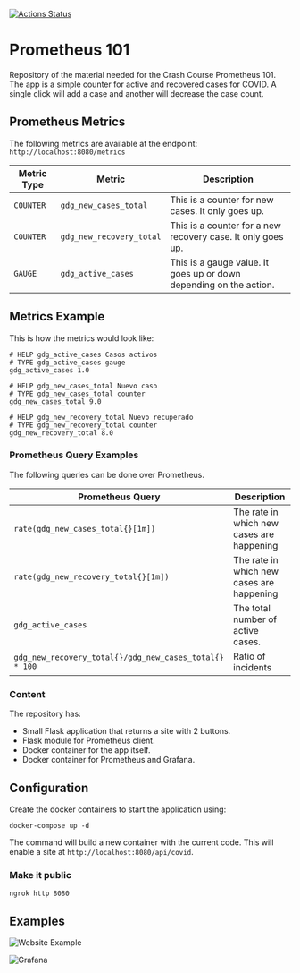 [![Actions Status](https://github.com/miguelcallejasp/gdg-lapaz-prometheus/workflows/build/badge.svg)](https://github.com/miguelcallejasp/gdg-lapaz-prometheus/actions)


# Prometheus 101

Repository of the material needed for the Crash Course Prometheus 101.
The app is a simple counter for active and recovered cases for COVID. A single click will add a case and another will decrease the case count.

## Prometheus Metrics
The following metrics are available at the endpoint: `http://localhost:8080/metrics`

|Metric Type|Metric|Description|
|---|---|---|
|`COUNTER`|`gdg_new_cases_total`|This is a counter for new cases. It only goes up.|
|`COUNTER`|`gdg_new_recovery_total`|This is a counter for a new recovery case. It only goes up.|
|`GAUGE`|`gdg_active_cases`| This is a gauge value. It goes up or down depending on the action.|

## Metrics Example
This is how the metrics would look like:

```
# HELP gdg_active_cases Casos activos
# TYPE gdg_active_cases gauge
gdg_active_cases 1.0

# HELP gdg_new_cases_total Nuevo caso
# TYPE gdg_new_cases_total counter
gdg_new_cases_total 9.0

# HELP gdg_new_recovery_total Nuevo recuperado
# TYPE gdg_new_recovery_total counter
gdg_new_recovery_total 8.0

```

### Prometheus Query Examples
The following queries can be done over Prometheus.

|Prometheus Query|Description|
|---|---|
|`rate(gdg_new_cases_total{}[1m])`| The rate in which new cases are happening|
|`rate(gdg_new_recovery_total{}[1m])`| The rate in which new cases are happening|
|`gdg_active_cases`| The total number of active cases.|
|`gdg_new_recovery_total{}/gdg_new_cases_total{} * 100` | Ratio of incidents|

### Content
The repository has:
- Small Flask application that returns a site with 2 buttons.
- Flask module for Prometheus client.
- Docker container for the app itself.
- Docker container for Prometheus and Grafana.

## Configuration
Create the docker containers to start the application using:

```
docker-compose up -d
```

The command will build a new container with the current code. This will enable a site at `http://localhost:8080/api/covid`.

### Make it public

`ngrok http 8080`

## Examples

![Website Example](https://storage.googleapis.com/mojix-devops-wildfire-bucket/images/prom101_site.png)

![Grafana](https://storage.googleapis.com/mojix-devops-wildfire-bucket/images/grafana_prom101.png)
